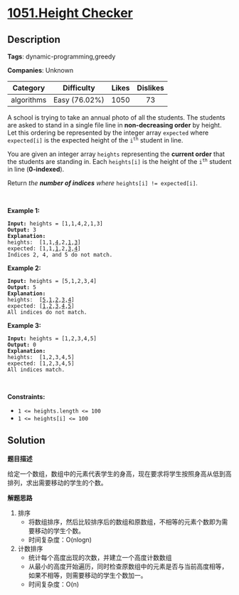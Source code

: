 # [1051.Height Checker](https://leetcode.com/problems/height-checker/description/)

## Description

**Tags**: dynamic-programming,greedy

**Companies**: Unknown

|  Category  |  Difficulty   | Likes | Dislikes |
| :--------: | :-----------: | :---: | :------: |
| algorithms | Easy (76.02%) | 1050  |    73    |

<p>A school is trying to take an annual photo of all the students. The students are asked to stand in a single file line in <strong>non-decreasing order</strong> by height. Let this ordering be represented by the integer array <code>expected</code> where <code>expected[i]</code> is the expected height of the <code>i<sup>th</sup></code> student in line.</p>
<p>You are given an integer array <code>heights</code> representing the <strong>current order</strong> that the students are standing in. Each <code>heights[i]</code> is the height of the <code>i<sup>th</sup></code> student in line (<strong>0-indexed</strong>).</p>
<p>Return <em>the <strong>number of indices</strong> where </em><code>heights[i] != expected[i]</code>.</p>
<p>&nbsp;</p>
<p><strong class="example">Example 1:</strong></p>
<pre><code><strong>Input:</strong> heights = [1,1,4,2,1,3]
<strong>Output:</strong> 3
<strong>Explanation:</strong>
heights:  [1,1,<u>4</u>,2,<u>1</u>,<u>3</u>]
expected: [1,1,<u>1</u>,2,<u>3</u>,<u>4</u>]
Indices 2, 4, and 5 do not match.</code></pre>
<p><strong class="example">Example 2:</strong></p>
<pre><code><strong>Input:</strong> heights = [5,1,2,3,4]
<strong>Output:</strong> 5
<strong>Explanation:</strong>
heights:  [<u>5</u>,<u>1</u>,<u>2</u>,<u>3</u>,<u>4</u>]
expected: [<u>1</u>,<u>2</u>,<u>3</u>,<u>4</u>,<u>5</u>]
All indices do not match.</code></pre>
<p><strong class="example">Example 3:</strong></p>
<pre><code><strong>Input:</strong> heights = [1,2,3,4,5]
<strong>Output:</strong> 0
<strong>Explanation:</strong>
heights:  [1,2,3,4,5]
expected: [1,2,3,4,5]
All indices match.</code></pre>
<p>&nbsp;</p>
<p><strong>Constraints:</strong></p>
<ul>
  <li><code>1 &lt;= heights.length &lt;= 100</code></li>
  <li><code>1 &lt;= heights[i] &lt;= 100</code></li>
</ul>

## Solution

**题目描述**

给定一个数组，数组中的元素代表学生的身高，现在要求将学生按照身高从低到高排列，求出需要移动的学生的个数。

**解题思路**

1. 排序
   - 将数组排序，然后比较排序后的数组和原数组，不相等的元素个数即为需要移动的学生个数。
   - 时间复杂度：O(nlogn)
2. 计数排序
   - 统计每个高度出现的次数，并建立一个高度计数数组
   - 从最小的高度开始遍历，同时检查原数组中的元素是否与当前高度相等，如果不相等，则需要移动的学生个数加一。
   - 时间复杂度：O(n)
